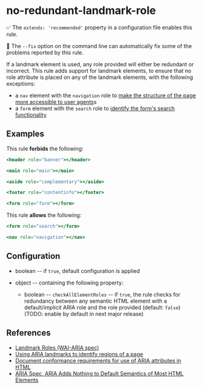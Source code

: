 # no-redundant-landmark-role

✅ The `extends: 'recommended'` property in a configuration file enables this rule.

🔧 The `--fix` option on the command line can automatically fix some of the problems reported by this rule.

If a landmark element is used, any role provided will either be redundant or incorrect.
This rule adds support for landmark elements, to ensure that no role attribute is placed on any of
the landmark elements, with the following exceptions:

- a `nav` element with the `navigation` role to [make the structure of the page more accessible to user agents](/https://www.w3.org/WAI/GL/wiki/Using_HTML5_nav_element#Example:The_.3Cnav.3E_element)s
- a `form` element with the `search` role to [identify the form's search functionality](https://developer.mozilla.org/en-US/docs/Web/Accessibility/ARIA/Roles/search_role#examples)

## Examples

This rule **forbids** the following:

```hbs
<header role="banner"></header>
```

```hbs
<main role="main"></main>
```

```hbs
<aside role="complementary"></aside>
```

```hbs
<footer role="contentinfo"></footer>
```

```hbs
<form role="form"></form>
```

This rule **allows** the following:

```hbs
<form role="search"></form>
```

```hbs
<nav role="navigation"></nav>
```

## Configuration

- boolean -- if `true`, default configuration is applied

- object -- containing the following property:
  - boolean -- `checkAllElementRoles` -- if `true`, the rule checks for redundancy between any semantic HTML element with a default/implicit ARIA role and the role provided
    (default: `false`) (TODO: enable by default in next major release)

## References

- [Landmark Roles (WAI-ARIA spec)](https://www.w3.org/WAI/PF/aria/roles#landmark_roles)
- [Using ARIA landmarks to identify regions of a page](https://www.w3.org/WAI/WCAG21/Techniques/aria/ARIA11)
- [Document conformance requirements for use of ARIA attributes in HTML](https://www.w3.org/TR/html-aria/#docconformance)
- [ARIA Spec, ARIA Adds Nothing to Default Semantics of Most HTML Elements](https://www.w3.org/TR/using-aria/#aria-does-nothing)
